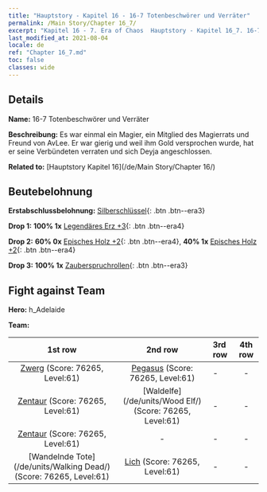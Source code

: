 ```yaml
---
title: "Hauptstory - Kapitel 16 - 16-7 Totenbeschwörer und Verräter"
permalink: /Main Story/Chapter 16_7/
excerpt: "Kapitel 16 - 7. Era of Chaos  Hauptstory - Kapitel 16_7. 16-7 Totenbeschwörer und Verräter"
last_modified_at: 2021-08-04
locale: de
ref: "Chapter 16_7.md"
toc: false
classes: wide
---
```


## Details

 **Name:** 16-7 Totenbeschwörer und Verräter

 **Beschreibung:** Es war einmal ein Magier, ein Mitglied des Magierrats und Freund von AvLee. Er war gierig und weil ihm Gold versprochen wurde, hat er seine Verbündeten verraten und sich Deyja angeschlossen.

 **Related to:** [Hauptstory Kapitel 16](/de/Main Story/Chapter 16/)

## Beutebelohnung

 **Erstabschlussbelohnung:** [Silberschlüssel](/ItemsDE/con_693/){: .btn .btn--era3}

 **Drop 1:** **100% 1x** [Legendäres Erz +3](/ItemsDE/mat_54/){: .btn .btn--era4}

 **Drop 2:** **60% 0x** [Episches Holz +2](/ItemsDE/mat_48/){: .btn .btn--era4}, **40% 1x** [Episches Holz +2](/ItemsDE/mat_48/){: .btn .btn--era4}

 **Drop 3:** **100% 1x** [Zauberspruchrollen](/ItemsDE/con_694/){: .btn .btn--era3}


## Fight against Team
 **Hero:** h_Adelaide

 **Team:**


  | 1st row | 2nd row | 3rd row | 4th row |
  |:----:|:----:|:----|:----:|
  | [Zwerg](/de/units/Dwarf/) (Score: 76265, Level:61)  | [Pegasus](/de/units/Pegasus/) (Score: 76265, Level:61)  | - | - |
  | [Zentaur](/de/units/Centaur/) (Score: 76265, Level:61)  | [Waldelfe](/de/units/Wood Elf/) (Score: 76265, Level:61)  | - | - |
  | [Zentaur](/de/units/Centaur/) (Score: 76265, Level:61)  | - | - | - |
  | [Wandelnde Tote](/de/units/Walking Dead/) (Score: 76265, Level:61)  | [Lich](/de/units/Lich/) (Score: 76265, Level:61)  | - | - |


